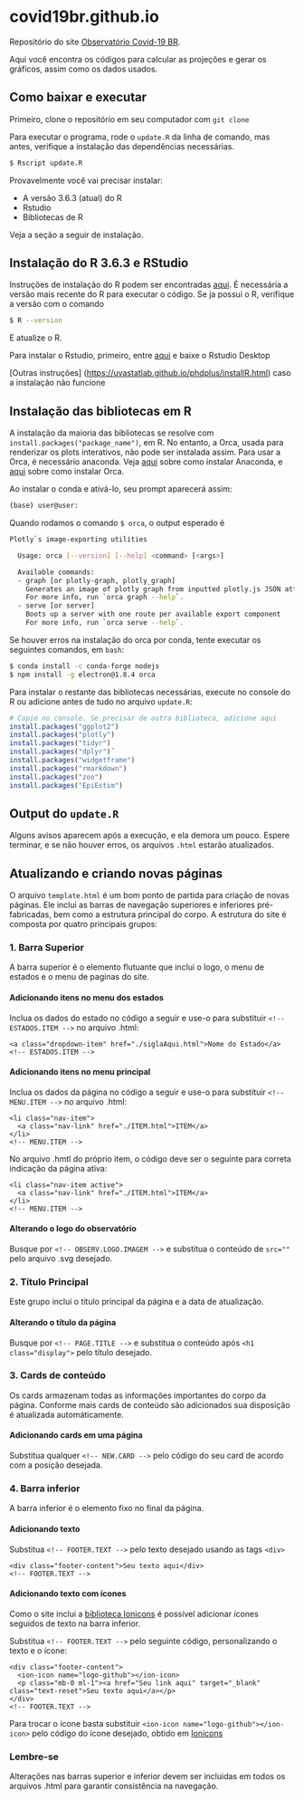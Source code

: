 # covid19br.github.io
Repositório do site [Observatório Covid-19 BR](https://covid19br.github.io/). 

Aqui você encontra os códigos para calcular as projeções e gerar os gráficos, assim como os dados usados.
  
## Como baixar e executar

Primeiro, clone o repositório em seu computador com `git clone`

Para executar o programa, rode o `update.R` da linha de comando, mas antes, verifique a instalação das dependências necessárias.

```bash
$ Rscript update.R
```

Provavelmente você vai precisar instalar:

  - A versão 3.6.3 (atual) do R
  - Rstudio
  - Bibliotecas de R
  
Veja a seção a seguir de instalação.

## Instalação do R 3.6.3 e RStudio

Instruções de instalação do R podem ser encontradas [aqui](https://cran.r-project.org/). É necessária a versão mais recente do R para executar o código. Se ja possui o R, verifique a versão com o comando
```bash
$ R --version
```
E atualize o R.

Para instalar o Rstudio, primeiro, entre [aqui](https://rstudio.com/products/rstudio/download/) e baixe o Rstudio Desktop

[Outras instruções] (https://uvastatlab.github.io/phdplus/installR.html) caso a instalação não funcione

## Instalação das bibliotecas em R

A instalação da maioria das bibliotecas se resolve com `install.packages("package_name")`, em R. No entanto, a Orca, usada para renderizar os plots interativos, não pode ser instalada assim. Para usar a Orca, é necessário anaconda. Veja [aqui](https://docs.anaconda.com/anaconda/install/) sobre como instalar Anaconda, e [aqui](https://github.com/plotly/orca) sobre como instalar Orca.

Ao instalar o conda e ativá-lo, seu prompt aparecerá assim:

```bash
(base) user@user: 
```

Quando rodamos o comando `$ orca`, o output esperado é

```bash
Plotly`s image-exporting utilities

  Usage: orca [--version] [--help] <command> [<args>]

  Available commands:
  - graph [or plotly-graph, plotly_graph]
    Generates an image of plotly graph from inputted plotly.js JSON attributes.
    For more info, run `orca graph --help`.
  - serve [or server]
    Boots up a server with one route per available export component
    For more info, run `orca serve --help`.
```

Se houver erros na instalação do orca por conda, tente executar os seguintes comandos, em `bash`:

```bash
$ conda install -c conda-forge nodejs
$ npm install -g electron@1.8.4 orca
```

Para instalar o restante das bibliotecas necessárias, execute no console do R ou adicione antes de tudo no arquivo `update.R`:
```r
# Copie no console. Se precisar de outra biblioteca, adicione aqui
install.packages("ggplot2")
install.packages("plotly")
install.packages("tidyr")
install.packages("dplyr")´
install.packages("widgetframe")
install.packages("rmarkdown")
install.packages("zoo")
install.packages("EpiEstim")
```

## Output do `update.R`

Alguns avisos aparecem após a execução, e ela demora um pouco. Espere terminar, e se não houver erros, os arquivos `.html` estarão atualizados.

## Atualizando e criando novas páginas
O arquivo `template.html` é um bom ponto de partida para criação de novas páginas. Ele inclui as barras de navegação superiores e inferiores pré-fabricadas, bem como a estrutura principal do corpo.
A estrutura do site é composta por quatro principais grupos:

### 1. Barra Superior
A barra superior é o elemento flutuante que inclui o logo, o menu de estados e o menu de paginas do site.

#### Adicionando itens no menu dos estados
Inclua os dados do estado no código a seguir e use-o para substituir `<!-- ESTADOS.ITEM -->` no arquivo .html:
```
<a class="dropdown-item" href="./siglaAqui.html">Nome do Estado</a>
<!-- ESTADOS.ITEM -->
```

#### Adicionando itens no menu principal
Inclua os dados da página no código a seguir e use-o para substituir `<!-- MENU.ITEM -->` no arquivo .html: 
```
<li class="nav-item">
  <a class="nav-link" href="./ITEM.html">ITEM</a>
</li>
<!-- MENU.ITEM -->
```
No arquivo .hmtl do próprio item, o código deve ser o seguinte para correta indicação da página ativa:
```
<li class="nav-item active">
  <a class="nav-link" href="./ITEM.html">ITEM</a>
</li>
<!-- MENU.ITEM -->
```

#### Alterando o logo do observatório
Busque por `<!-- OBSERV.LOGO.IMAGEM -->` e substitua o conteúdo de `src=""` pelo arquivo .svg desejado.

### 2. Título Principal
Este grupo inclui o título principal da página e a data de atualização.
#### Alterando o título da página
Busque por `<!-- PAGE.TITLE -->` e substitua o conteúdo após `<h1 class="display">` pelo título desejado.

### 3. Cards de conteúdo
Os cards armazenam todas as informações importantes do corpo da página. Conforme mais cards de conteúdo são adicionados sua disposição é atualizada automáticamente.

#### Adicionando cards em uma página
Substitua qualquer `<!-- NEW.CARD -->` pelo código do seu card de acordo com a posição desejada.

### 4. Barra inferior
A barra inferior é o elemento fixo no final da página.
#### Adicionando texto
Substitua `<!-- FOOTER.TEXT -->` pelo texto desejado usando as tags `<div>`
```
<div class="footer-content">Seu texto aqui</div>
<!-- FOOTER.TEXT -->
```
#### Adicionando texto com ícones
Como o site inclui a [biblioteca Ionicons](https://ionicons.com) é possível adicionar ícones seguidos de texto na barra inferior.

Substitua `<!-- FOOTER.TEXT -->` pelo seguinte código, personalizando o texto e o ícone:
```
<div class="footer-content"> 
  <ion-icon name="logo-github"></ion-icon>
  <p class="mb-0 ml-1"><a href="Seu link aqui" target="_blank" class="text-reset">Seu texto aqui</a></p>
</div>
<!-- FOOTER.TEXT -->
```
Para trocar o ícone basta substituir `<ion-icon name="logo-github"></ion-icon>` pelo código do ícone desejado, obtido em [Ionicons](https://ionicons.com)

### Lembre-se
Alterações nas barras superior e inferior devem ser incluidas em todos os arquivos .html para garantir consistência na navegação.